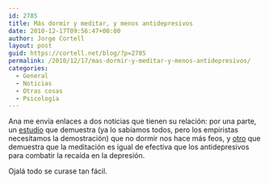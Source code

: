 ```yaml
---
id: 2785
title: Más dormir y meditar, y menos antidepresivos
date: 2010-12-17T09:56:47+00:00
author: Jorge Cortell
layout: post
guid: https://cortell.net/blog/?p=2785
permalink: /2010/12/17/mas-dormir-y-meditar-y-menos-antidepresivos/
categories:
  - General
  - Noticias
  - Otras cosas
  - Psicología
---
```

Ana me envía enlaces a dos noticias que tienen su relación: por una parte, un <a title="https://www.elmundo.es/elmundosalud/2010/12/14/noticias/1292349424.html" href="https://www.elmundo.es/elmundosalud/2010/12/14/noticias/1292349424.html" target="_blank">estudio</a> que demuestra (ya lo sabíamos todos, pero los empiristas necesitamos la demostración) que no dormir nos hace más feos, y <a title="https://www.camh.net/News_events/News_releases_and_media_advisories_and_backgrounders/MBCT_Segal.html" href="https://www.camh.net/News_events/News_releases_and_media_advisories_and_backgrounders/MBCT_Segal.html" target="_blank">otro</a> que demuestra que la meditación es igual de efectiva que los antidepresivos para combatir la recaída en la depresión.

Ojalá todo se curase tan fácil.